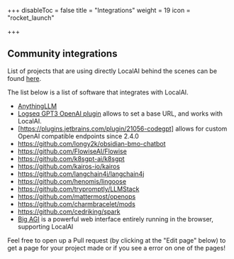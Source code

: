 +++
disableToc = false
title = "Integrations"
weight = 19
icon = "rocket_launch"

+++

## Community integrations

List of projects that are using directly LocalAI behind the scenes can be found [here](https://github.com/mudler/LocalAI#-community-and-integrations).

The list below is a list of software that integrates with LocalAI.

- [AnythingLLM](https://github.com/Mintplex-Labs/anything-llm)
- [Logseq GPT3 OpenAI plugin](https://github.com/briansunter/logseq-plugin-gpt3-openai) allows to set a base URL, and works with LocalAI.
- [https://plugins.jetbrains.com/plugin/21056-codegpt] allows for custom OpenAI compatible endpoints since 2.4.0
- https://github.com/longy2k/obsidian-bmo-chatbot
- https://github.com/FlowiseAI/Flowise
- https://github.com/k8sgpt-ai/k8sgpt
- https://github.com/kairos-io/kairos
- https://github.com/langchain4j/langchain4j
- https://github.com/henomis/lingoose
- https://github.com/trypromptly/LLMStack
- https://github.com/mattermost/openops
- https://github.com/charmbracelet/mods
- https://github.com/cedriking/spark
- [Big AGI](https://github.com/enricoros/big-agi) is a powerful web interface entirely running in the browser, supporting LocalAI

Feel free to open up a Pull request (by clicking at the "Edit page" below) to get a page for your project made or if you see a error on one of the pages!
